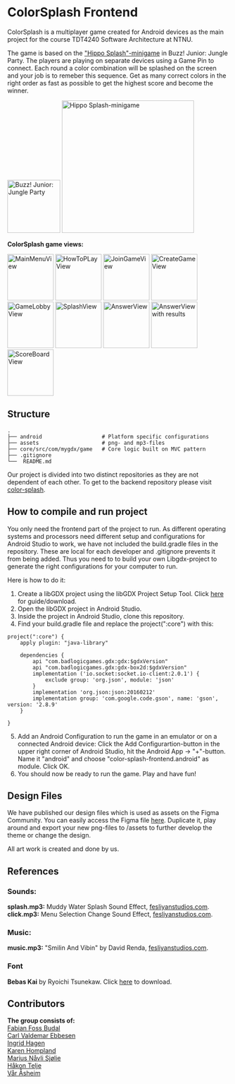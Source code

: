 # ColorSplash Frontend
ColorSplash is a multiplayer game created for Android devices as the main project for the course TDT4240 Software Architecture at NTNU.

The game is based on the ["Hippo Splash"-minigame](https://www.youtube.com/watch?v=fXto5A-gSJA&t=91s) in Buzz! Junior: Jungle Party. The players are playing on separate devices using a Game Pin to connect. Each round a color combination will be splashed on the screen and your job is to remeber this sequence. Get as many correct colors in the right order as fast as possible to get the highest score and become the winner.

<div>
    <img src="https://imgur.com/VLesQlT.png" alt="Buzz! Junior: Jungle Party" width="120"/>
    <img src="https://imgur.com/7A5KONj.png" alt="Hippo Splash-minigame" width="300"/>
</div>

 **ColorSplash game views:**
 
<div>
    <img src="https://imgur.com/lqlnZNJ.png" alt="MainMenuView" width="105"/>
    <img src="https://imgur.com/pP4FkTe.png" alt="HowToPLayView" width="105"/>
    <img src="https://imgur.com/j3u7vSp.png" alt="JoinGameView" width="105"/>
    <img src="https://imgur.com/GEwWEMj.png" alt="CreateGameView" width="105"/>
    <img src="https://imgur.com/JoL78Hc.png" alt="GameLobbyView" width="105"/>
    <img src="https://imgur.com/hNrqEBx.png" alt="SplashView" width="105"/>
    <img src="https://imgur.com/CUh0u6o.png" alt="AnswerView" width="105"/>
    <img src="https://imgur.com/0os9ble.png" alt="AnswerView with results" width="105"/>
    <img src="https://imgur.com/D2jMNVA.png" alt="ScoreBoardView" width="105"/>
</div>

## Structure
```
.
├── android                   # Platform specific configurations
├── assets                    # png- and mp3-files
├── core/src/com/mygdx/game   # Core logic built on MVC pattern
├── .gitignore               
└──  README.md
```
Our project is divided into two distinct repositories as they are not dependent of each other. To get to the backend repository please visit [color-splash](https://github.com/Carlvebbesen/color-splash).

## How to compile and run project

You only need the frontend part of the project to run. As different operating systems and processors need different setup and configurations for Android Studio to work, we have not included the build.gradle files in the repository. These are local for each developer and .gitignore prevents it from being added. Thus you need to to build your own Libgdx-project to generate the right configurations for your computer to run. 

Here is how to do it:
1. Create a libGDX project using the libGDX Project Setup Tool. Click [here](https://libgdx.com/wiki/start/project-generation) for guide/download. 
2. Open the libGDX project in Android Studio.
3. Inside the project in Android Studio, clone this repository. 
4. Find your build.gradle file and replace the project(":core") with this:

```gradle:
project(":core") {
    apply plugin: "java-library"

    dependencies {
        api "com.badlogicgames.gdx:gdx:$gdxVersion"
        api "com.badlogicgames.gdx:gdx-box2d:$gdxVersion"
        implementation ('io.socket:socket.io-client:2.0.1') {
            exclude group: 'org.json', module: 'json'
        }
        implementation 'org.json:json:20160212'
        implementation group: 'com.google.code.gson', name: 'gson', version: '2.8.9'
    }

}
```
5. Add an Android Configuration to run the game in an emulator or on a connected Android device: Click the Add Configurartion-button in the upper right corner of Android Studio, hit the Android App -> "+"-button. Name it "android" and choose "color-splash-frontend.android" as module. Click OK. 
6. You should now be ready to run the game. Play and have fun!


## Design Files
We have published our design files which is used as assets on the Figma Community. You can easily access the Figma file [here](https://www.figma.com/community/file/1100115383891154505/ColorSplash). Duplicate it, play around and export your new png-files to /assets to further develop the theme or change the design.

All art work is created and done by us. 

## References
### Sounds:
**splash.mp3:** Muddy Water Splash Sound Effect, [fesliyanstudios.com](https://www.fesliyanstudios.com/play-mp3/2443). <br>
**click.mp3:** Menu Selection Change Sound Effect, [fesliyanstudios.com](https://www.fesliyanstudios.com/play-mp3/2903).

### Music:
**music.mp3:** "Smilin And Vibin" by David Renda, [fesliyanstudios.com](https://www.fesliyanstudios.com/royalty-free-music/download/smilin-and-vibin/1197).

### Font
**Bebas Kai** by Ryoichi Tsunekaw. Click [here](https://www.dafont.com/bebas-neue.font) to download. 

## Contributors
**The group consists of:**<br>
[Fabian Foss Budal](https://github.com/FabianFoss)<br>
[Carl Valdemar Ebbesen](https://github.com/Carlvebbesen)<br>
[Ingrid Hagen](https://github.com/hageningrid)<br>
[Karen Hompland](https://github.com/karenhompland)<br>
[Marius Nåvli Sjølie](https://github.com/mariussjolie)<br>
[Håkon Telje](https://github.com/vaarantnu)<br>
[Vår Åsheim](https://github.com/haakonte)<br>
